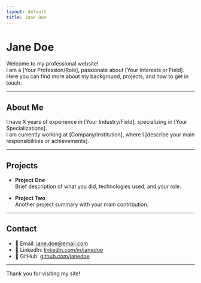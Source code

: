 ```yaml
---
layout: default
title: Jane Doe
---
```


# Jane Doe

Welcome to my professional website!  
I am a [Your Profession/Role], passionate about [Your Interests or Field]. Here you can find more about my background, projects, and how to get in touch.

---

## About Me

I have X years of experience in [Your Industry/Field], specializing in [Your Specializations].  
I am currently working at [Company/Institution], where I [describe your main responsibilities or achievements].

---

## Projects

- **Project One**  
  Brief description of what you did, technologies used, and your role.

- **Project Two**  
  Another project summary with your main contribution.

---

## Contact

- 📧 Email: [jane.doe@email.com](mailto:jane.doe@email.com)
- 💼 LinkedIn: [linkedin.com/in/janedoe](https://www.linkedin.com/in/janedoe)
- 🐙 GitHub: [github.com/janedoe](https://github.com/janedoe)

---

Thank you for visiting my site!